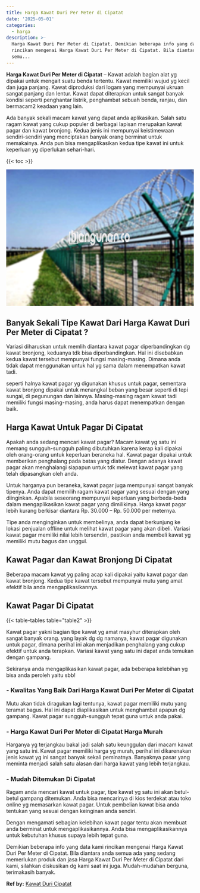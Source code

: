 ```yaml
---
title: Harga Kawat Duri Per Meter di Cipatat
date: '2025-05-01'
categories:
  - harga
description: >-
  Harga Kawat Duri Per Meter di Cipatat. Demikian beberapa info yang data kami
  rincikan mengenai Harga Kawat Duri Per Meter di Cipatat. Bila diantara anda
  semu...
---
```


**Harga Kawat Duri Per Meter di Cipatat** – Kawat adalah bagian alat yg dipakai untuk mengait suatu benda tertentu. Kawat memiliki wujud yg kecil dan juga panjang. Kawat diproduksi dari logam yang mempunyai ukruan sangat panjang dan lentur. Kawat dapat diterapkan untuk sangat banyak kondisi seperti penghantar listrik, penghambat sebuah benda, ranjau, dan bermacam2 keadaan yang lain.

Ada banyak sekali macam kawat yang dapat anda aplikasikan. Salah satu ragam kawat yang cukup populer di berbagai lapisan merupakan kawat pagar dan kawat bronjong. Kedua jenis ini mempunyai keistimewaan sendiri-sendiri yang menciptakan banyak orang berminat untuk memakainya. Anda pun bisa mengaplikasikan kedua tipe kawat ini untuk keperluan yg diperlukan sehari-hari.

{{< toc >}}

![Harga Kawat Duri Per Meter di Cipatat](/images/jual-kawat-murah47.png)

## Banyak Sekali Tipe Kawat Dari Harga Kawat Duri Per Meter di Cipatat ?

Variasi diharuskan untuk memlih diantara kawat pagar diperbandingkan dg kawat bronjong, keduanya tdk bisa diperbandingkan. Hal ini disebabkan kedua kawat tersebut mempunyai fungsi masing-masing. Dimana anda tidak dapat menggunakan untuk hal yg sama dalam menempatkan kawat tadi.

seperti halnya kawat pagar yg digunakan khusus untuk pagar, sementara kawat bronjong dipakai untuk menangkal beban yang besar seperti di tepi sungai, di pegunungan dan lainnya. Masing-masing ragam kawat tadi memiliki fungsi masing-masing, anda harus dapat menempatkan dengan baik.

## Harga Kawat Untuk Pagar Di Cipatat

Apakah anda sedang mencari kawat pagar? Macam kawat yg satu ini memang sungguh-sungguh paling dibutuhkan karena kerap kali dipakai oleh orang-orang untuk keperluan beraneka hal. Kawat pagar dipakai untuk memberikan penghalang pada batas yang diatur. Dengan adanya kawat pagar akan menghalangi siapapun untuk tdk melewat kawat pagar yang telah dipasangkan oleh anda.

Untuk harganya pun beraneka, kawat pagar juga mempunyai sangat banyak tipenya. Anda dapat memilih ragam kawat pagar yang sesuai dengan yang diinginkan. Apabila seseorang mempunyai keperluan yang berbeda-beda dalam mengaplikasikan kawat pagar yang dimilikinya. Harga kawat pagar lebih kurang berkisar diantara Rp. 30.000 – Rp. 50.000 per meternya.

Tipe anda menginginkan untuk membelinya, anda dapat berkunjung ke lokasi penjualan offline untuk melihat kawat pagar yang akan dibeli. Variasi kawat pagar memiliki nilai lebih tersendiri, pastikan anda membeli kawat yg memiliki mutu bagus dan unggul.

## Kawat Pagar dan Kawat Bronjong Di Cipatat

Beberapa macam kawat yg paling acap kali dipakai yaitu kawat pagar dan kawat bronjong. Kedua tipe kawat tersebut mempunyai mutu yang amat efektif bila anda mengaplikasikannya.

## Kawat Pagar Di Cipatat

{{< table-tables table="table2" >}}

Kawat pagar yakni bagian tipe kawat yg amat masyhur diterapkan oleh sangat banyak orang. yang layak dg dg namanya, kawat pagar digunakan untuk pagar, dimana perihal ini akan menjadikan penghalang yang cukup efektif untuk anda terapkan. Variasi kawat yang satu ini dapat anda temukan dengan gampang.

Sekiranya anda mengaplikasikan kawat pagar, ada beberapa kelebihan yg bisa anda peroleh yaitu sbb!

### \- Kwalitas Yang Baik Dari Harga Kawat Duri Per Meter di Cipatat

Mutu akan tidak diragukan lagi tentunya, kawat pagar memiliki mutu yang teramat bagus. Hal ini dapat diaplikasikan untuk menghambat apapun dg gampang. Kawat pagar sungguh-sungguh tepat guna untuk anda pakai.

### \- Harga Kawat Duri Per Meter di Cipatat Harga Murah

Harganya yg terjangkau bakal jadi salah satu keunggulan dari macam kawat yang satu ini. Kawat pagar memiliki harga yg murah, perihal ini dikarenakan jenis kawat yg ini sangat banyak sekali peminatnya. Banyaknya pasar yang meminta menjadi salah satu alasan dari harga kawat yang lebih terjangkau.

### \- Mudah Ditemukan Di Cipatat

Ragam anda mencari kawat untuk pagar, tipe kawat yg satu ini akan betul-betul gampang ditemukan. Anda bisa mencarinya di kios terdekat atau toko online yg memasarkan kawat pagar. Untuk pembelian kawat bisa anda tentukan yang sesuai dengan keinginan anda sendiri.

Dengan mengamati sebagian kelebihan kawat pagar tentu akan membuat anda berminat untuk mengaplikasikannya. Anda bisa mengaplikasikannya untuk kebutuhan khusus supaya lebih tepat guna.

Demikian beberapa info yang data kami rincikan mengenai Harga Kawat Duri Per Meter di Cipatat. Bila diantara anda semua ada yang sedang memerlukan produk dan jasa Harga Kawat Duri Per Meter di Cipatat dari kami, silahkan diskusikan dg kami saat ini juga. Mudah-mudahan berguna, terimakasih banyak.

**Ref by:** [Kawat Duri Cipatat](https://id.wikipedia.org/wiki/Kawat)
